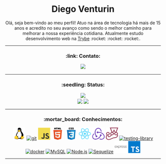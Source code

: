 <h1 align="center"> Diego Venturin </h1>

<p align="center">
     Olá, seja bem-vindo ao meu perfil! Atuo na área de tecnologia há mais de 15 anos e acredito no seu avanço como sendo o melhor caminho para              melhorar a nossa experiência cotidiana. Atualmente estudo desenvolvimento web na <a href="https://www.betrybe.com/" target="_blank">Trybe<a/>          :rocket: :rocket: :rocket:.
</p> 

<hr>
 
<div align="center">
     <h3>:link: Contato:</h3>
     <a href="https://www.linkedin.com/in/diego-venturin/" target="_blank"><img src="https://img.shields.io/badge/-LinkedIn-%230077B5?style=for-the-          badge&logo=linkedin&logoColor=white" target="_blank"></a>   
</div>
 
<hr>

<div align="center">
     <h3>:seedling: Status:</h3>
     <img height="150em" src="http://github-readme-streak-stats.herokuapp.com?user=venturinn&theme=dark">
     <br/>
     <img height="150em" src="https://github-readme-stats.vercel.app/api?username=venturinn&show_icons=true&theme=dark&count_private=true"/>
     <img height="150em" src="https://github-readme-stats.vercel.app/api/top-langs/?username=venturinn&layout=compact&langs_count=7&theme=dark"/>
</div>
 
<hr>

<div align="center">
      <h3>:mortar_board: Conhecimentos:</h3>
      <a href="https://www.linux.org/" target="_blank"><img src="https://raw.githubusercontent.com/devicons/devicon/master/icons/linux/linux-original.svg" alt="linux" width="40" height="40"/></a>
      <a href="https://git-scm.com/" target="_blank"><img src="https://www.vectorlogo.zone/logos/git-scm/git-scm-icon.svg" alt="git" width="40"                 height="40"/></a>
      <img  src="https://raw.githubusercontent.com/devicons/devicon/master/icons/javascript/javascript-original.svg" alt="javascript" width="40"               height="40"/>
      <img src="https://raw.githubusercontent.com/devicons/devicon/master/icons/html5/html5-original-wordmark.svg" alt="html5" width="40" height="40"/>
      <img src="https://raw.githubusercontent.com/devicons/devicon/master/icons/css3/css3-original-wordmark.svg" alt="css3" width="40" height="40"/>
      <a href="https://www.reactjs.org/" target="_blank"><img src="https://raw.githubusercontent.com/devicons/devicon/master/icons/react/react-original.svg" alt="react" width="40" height="40"/></a>
      <a href="https://redux.js.org/" target="_blank"><img src="https://raw.githubusercontent.com/devicons/devicon/master/icons/redux/redux-original.svg"       alt="redux" width="40" height="40"/></a>
      <a href="https://jestjs.io/" target="_blank"><img src="https://raw.githubusercontent.com/devicons/devicon/master/icons/jest/jest-plain.svg"               alt="jest" width="40" height="40"/></a>
      <a href="https://testing-library.com/" target="_blank"><img src="https://testing-library.com/img/logo-large.png" alt="testing-library" width="40"         height="40"/></a>
      <a href="https://www.docker.com/" target="_blank"><img src="https://www.docker.com/wp-content/uploads/2022/03/Moby-logo.png.webp" alt="docker"           width="40" height="40"/></a>
      <a href="https://www.mysql.com/" target="_blank"><img src="https://www.mysql.com/common/logos/logo-mysql-170x115.png" alt="MySQL" width="40"             height="40"/></a>
       <a href="https://nodejs.org/en/" target="_blank"><img src="https://nodejs.org/static/images/logos/nodejs-new-pantone-white.svg" alt="Node.js" width="40" height="40"/></a>
        <a href="https://sequelize.org/" target="_blank"><img src="https://sequelize.org/img/logo.svg" alt="Sequelize" width="40" height="40"/></a>
        <a href="https://expressjs.com/" target="_blank"><img src="https://raw.githubusercontent.com/devicons/devicon/master/icons/express/express-original-wordmark.svg" alt="Express" width="40" height="40"/></a>
        <a href="https://www.typescriptlang.org/" target="_blank"><img src="https://raw.githubusercontent.com/devicons/devicon/master/icons/typescript/typescript-original.svg" alt="TypeScript" width="40" height="40"/></a>
 </div>

 <hr>
 
